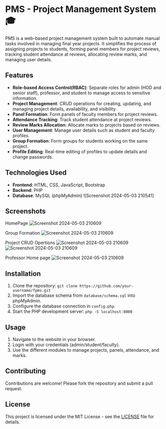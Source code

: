 # PMS - Project Management System 🎓

PMS is a web-based project management system built to automate manual tasks involved in managing final year projects. It simplifies the process of assigning projects to students, forming panel members for project reviews, tracking student attendance at reviews, allocating review marks, and managing user details.

## Features

- **Role-based Access Control(RBAC)**: Separate roles for admin (HOD and senior staff), professor, and student to manage access to sensitive information.
- **Project Management**: CRUD operations for creating, updating, and managing project details, availability, and visibility.
- **Panel Formation**: Form panels of faculty members for project reviews.
- **Attendance Tracking**: Track student attendance at project reviews.
- **Review Marks Allocation**: Allocate marks to projects based on reviews.
- **User Management**: Manage user details such as student and faculty profiles.
- **Group Formation**: Form groups for students working on the same project.
- **Profile Editing**: Real-time editing of profiles to update details and change passwords.

## Technologies Used

- **Frontend**: HTML, CSS, JavaScript, Bootstrap
- **Backend**: PHP
- **Database**: MySQL (phpMyAdmin)
![Screenshot 2024-05-03 210541]

## Screenshots

HomePage 
![Screenshot 2024-05-03 210609](https://github.com/Syed1012/FPMS/assets/84576013/ac9a32f0-60d1-439b-b28f-505c8ed7544e)

Group Formation 
![Screenshot 2024-05-03 210609](https://github.com/Syed1012/FPMS/assets/84576013/6e536513-7fa6-4e9b-8065-8c3938d11ed1)

Project CRUD Opertions
![Screenshot 2024-05-03 210609](https://github.com/Syed1012/FPMS/assets/84576013/08564937-35ad-4517-a795-e02f6e4359b7)
![Screenshot 2024-05-03 210609](https://github.com/Syed1012/FPMS/assets/84576013/7229a9d4-e349-4a2b-b321-aad0bd1348ae)

Professor Home page
![Screenshot 2024-05-03 210609](https://github.com/Syed1012/FPMS/assets/84576013/737c5710-1ef8-4239-81e8-eed6cd630e29)

## Installation

1. Clone the repository: `git clone https://github.com/your-username/fpms.git`
2. Import the database schema from `database/schema.sql` into phpMyAdmin.
3. Configure the database connection in `config.php`.
4. Start the PHP development server: `php -S localhost:8000`

## Usage

1. Navigate to the website in your browser.
2. Login with your credentials (admin/student/faculty).
3. Use the different modules to manage projects, panels, attendance, and marks.

## Contributing

Contributions are welcome! Please fork the repository and submit a pull request.

## License

This project is licensed under the MIT License - see the [LICENSE](LICENSE) file for details.
